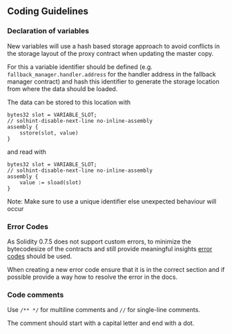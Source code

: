 ## Coding Guidelines

### Declaration of variables

New variables will use a hash based storage approach to avoid conflicts in the storage layout of the proxy contract when updating the master copy.

For this a variable identifier should be defined (e.g. `fallback_manager.handler.address` for the handler address in the fallback manager contract) and hash this identifier to generate the storage location from where the data should be loaded.

The data can be stored to this location with

```
bytes32 slot = VARIABLE_SLOT;
// solhint-disable-next-line no-inline-assembly
assembly {
    sstore(slot, value)
}
```

and read with

```
bytes32 slot = VARIABLE_SLOT;
// solhint-disable-next-line no-inline-assembly
assembly {
    value := sload(slot)
}
```

Note: Make sure to use a unique identifier else unexpected behaviour will occur

### Error Codes

As Solidity 0.7.5 does not support custom errors, to minimize the bytecodesize of the contracts and still provide meaningful insights [error codes](../architecture/error_codes.md) should be used.

When creating a new error code ensure that it is in the correct section and if possible provide a way how to resolve the error in the docs.

### Code comments

Use `/** */` for multiline comments and `//` for single-line comments.

The comment should start with a capital letter and end with a dot.

